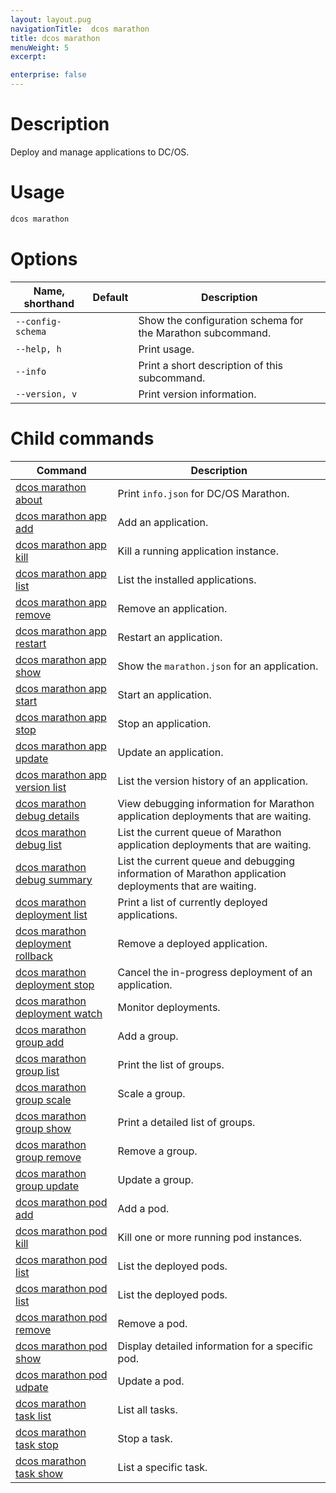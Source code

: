 ```yaml
---
layout: layout.pug
navigationTitle:  dcos marathon
title: dcos marathon
menuWeight: 5
excerpt:

enterprise: false
---
```


<!-- This source repo for this topic is https://github.com/dcos/dcos-docs -->


# Description
Deploy and manage applications to DC/OS.

# Usage

```bash
dcos marathon
```

# Options

| Name, shorthand | Default | Description |
|---------|-------------|-------------|
| `--config-schema`   |             |  Show the configuration schema for the Marathon subcommand. |
| `--help, h`   |             |  Print usage. |
| `--info`   |             |  Print a short description of this subcommand. |
| `--version, v`   |             | Print version information. |

# Child commands

| Command | Description |
|---------|-------------|
| [dcos marathon about](/mesosphere/dcos/1.10/cli/command-reference/dcos-marathon/dcos-marathon-about/)   | Print `info.json` for DC/OS Marathon. | 
| [dcos marathon app add](/mesosphere/dcos/1.10/cli/command-reference/dcos-marathon/dcos-marathon-app-add/)   |  Add an application. | 
| [dcos marathon app kill](/mesosphere/dcos/1.10/cli/command-reference/dcos-marathon/dcos-marathon-app-kill/)   | Kill a running application instance.  | 
| [dcos marathon app list](/mesosphere/dcos/1.10/cli/command-reference/dcos-marathon/dcos-marathon-app-list/)   | List the installed applications.  | 
| [dcos marathon app remove](/mesosphere/dcos/1.10/cli/command-reference/dcos-marathon/dcos-marathon-app-remove/)   |  Remove an application. | 
| [dcos marathon app restart](/mesosphere/dcos/1.10/cli/command-reference/dcos-marathon/dcos-marathon-app-restart/)   | Restart an application.  | 
| [dcos marathon app show](/mesosphere/dcos/1.10/cli/command-reference/dcos-marathon/dcos-marathon-app-show/)   | Show the `marathon.json` for an  application.  | 
| [dcos marathon app start](/mesosphere/dcos/1.10/cli/command-reference/dcos-marathon/dcos-marathon-app-start/)   | Start an application.  | 
| [dcos marathon app stop](/mesosphere/dcos/1.10/cli/command-reference/dcos-marathon/dcos-marathon-app-stop/)   | Stop an application.  | 
| [dcos marathon app update](/mesosphere/dcos/1.10/cli/command-reference/dcos-marathon/dcos-marathon-app-update/)   | Update an application.  | 
| [dcos marathon app version list](/mesosphere/dcos/1.10/cli/command-reference/dcos-marathon/dcos-marathon-app-version-list/)   | List the version history of an application.  | 
| [dcos marathon debug details](/mesosphere/dcos/1.10/cli/command-reference/dcos-marathon/dcos-marathon-debug-details/) | View debugging information for Marathon application deployments that are waiting.  | 
| [dcos marathon debug list](/mesosphere/dcos/1.10/cli/command-reference/dcos-marathon/dcos-marathon-debug-list/)   | List the current queue of Marathon application deployments that are waiting.  | 
| [dcos marathon debug summary](/mesosphere/dcos/1.10/cli/command-reference/dcos-marathon/dcos-marathon-debug-summary/)   | List the current queue and debugging information of Marathon application deployments that are waiting.  | 
| [dcos marathon deployment list](/mesosphere/dcos/1.10/cli/command-reference/dcos-marathon/dcos-marathon-deployment-list/) | Print a list of currently deployed applications. | 
| [dcos marathon deployment rollback](/mesosphere/dcos/1.10/cli/command-reference/dcos-marathon/dcos-marathon-deployment-rollback/) | Remove a deployed application. | 
| [dcos marathon deployment stop](/mesosphere/dcos/1.10/cli/command-reference/dcos-marathon/dcos-marathon-deployment-stop/) | Cancel the in-progress deployment of an application. | 
| [dcos marathon deployment watch](/mesosphere/dcos/1.10/cli/command-reference/dcos-marathon/dcos-marathon-deployment-stop/) | Monitor deployments. | 
| [dcos marathon group add](/mesosphere/dcos/1.10/cli/command-reference/dcos-marathon/dcos-marathon-group-add/) | Add a group. | 
| [dcos marathon group list](/mesosphere/dcos/1.10/cli/command-reference/dcos-marathon/dcos-marathon-group-list/) | Print the list of groups. | 
| [dcos marathon group scale](/mesosphere/dcos/1.10/cli/command-reference/dcos-marathon/dcos-marathon-group-scale/) | Scale a group. | 
| [dcos marathon group show](/mesosphere/dcos/1.10/cli/command-reference/dcos-marathon/dcos-marathon-group-scale/) | Print a detailed list of groups. | 
| [dcos marathon group remove](/mesosphere/dcos/1.10/cli/command-reference/dcos-marathon/dcos-marathon-group-remove/) | Remove a group. | 
| [dcos marathon group update](/mesosphere/dcos/1.10/cli/command-reference/dcos-marathon/dcos-marathon-group-update/) | Update a group. | 
| [dcos marathon pod add](/mesosphere/dcos/1.10/cli/command-reference/dcos-marathon/dcos-marathon-pod-add/) | Add a pod. | 
| [dcos marathon pod kill](/mesosphere/dcos/1.10/cli/command-reference/dcos-marathon/dcos-marathon-pod-kill/) | Kill one or more running pod instances. | 
| [dcos marathon pod list](/mesosphere/dcos/1.10/cli/command-reference/dcos-marathon/dcos-marathon-pod-list/) | List the deployed pods. | 
| [dcos marathon pod list](/mesosphere/dcos/1.10/cli/command-reference/dcos-marathon/dcos-marathon-pod-list/) | List the deployed pods. | 
| [dcos marathon pod remove](/mesosphere/dcos/1.10/cli/command-reference/dcos-marathon/dcos-marathon-pod-remove/) | Remove a pod. | 
| [dcos marathon pod show](/mesosphere/dcos/1.10/cli/command-reference/dcos-marathon/dcos-marathon-pod-show/) | Display detailed information for a specific pod. | 
| [dcos marathon pod udpate](/mesosphere/dcos/1.10/cli/command-reference/dcos-marathon/dcos-marathon-pod-update/) | Update a pod. | 
| [dcos marathon task list](/mesosphere/dcos/1.10/cli/command-reference/dcos-marathon/dcos-marathon-task-list/) | List all tasks. | 
| [dcos marathon task stop](/mesosphere/dcos/1.10/cli/command-reference/dcos-marathon/dcos-marathon-task-stop/) | Stop a task. | 
| [dcos marathon task show](/mesosphere/dcos/1.10/cli/command-reference/dcos-marathon/dcos-marathon-task-show/) | List a specific task. | 


